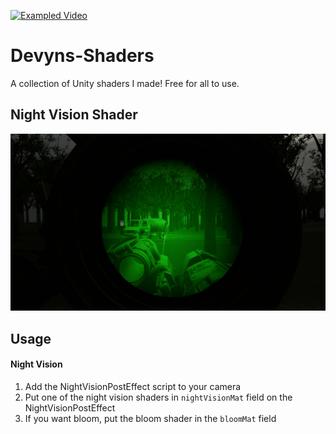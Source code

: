 [![Exampled Video](https://az743702.vo.msecnd.net/cdn/kofi3.png?v=0)](https://ko-fi.com/devyn_myers)

# Devyns-Shaders
A collection of Unity shaders I made! Free for all to use.


## Night Vision Shader

![Example](https://raw.githubusercontent.com/devyndamonster/Devyns-Shaders/main/example.png)





## Usage

#### Night Vision
1. Add the NightVisionPostEffect script to your camera
2. Put one of the night vision shaders in `nightVisionMat` field on the NightVisionPostEffect
3. If you want bloom, put the bloom shader in the `bloomMat` field
